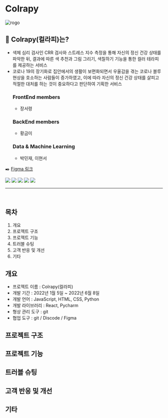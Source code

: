 # Colrapy
![rogo](https://user-images.githubusercontent.com/84848848/166402375-eb4ad641-73e1-4df8-8ea0-af33bd9339f6.jpg)

## :art: Colrapy(컬라피)는? 
- 색체 심리 검사인 CRR 검사와 스트레스 지수 측정을 통해 자신의 정신 건강 상태를 파악한 뒤, 결과에 따른 색 추천과 그림 그리기, 색칠하기 기능을 통한 컬러 테라피를 제공하는 서비스
- 코로나 19의 장기화로 집안에서의 생활이 보편화되면서 우울감을 겪는 코로나 블루 현상을 호소하는 사람들이 증가하였고, 이에 따라 자신의 정신 건강 상태를 살피고 적절한 대처를 하는 것이 중요하다고 판단하여 기획한 서비스
  ### FrontEnd members<br>
    - 장서령
  ### BackEnd members
    - 황금미
  ### Data & Machine Learning
    - 박민재, 이현서

:black_nib:
[Figma 링크]()

<a href="https://www.figma.com//"><img src="https://img.shields.io/badge/Figma-F24E1E?style=flat-square&logo=FIGMA&logoColor=white"/></a>
<a href="https://jupyter.org/"><img src="https://img.shields.io/badge/Jupyternotebook-F37626?style=flat-square&logo=Jupyter&logoColor=white"/></a>
<a href="https://www.djangoproject.com/"><img src="https://img.shields.io/badge/Django-006600?style=flat-square&logo=Django&logoColor=white"/></a>
<a href="https://ko.reactjs.org/"><img src="https://img.shields.io/badge/React-61DAFB?style=flat-square&logo=React&logoColor=white"/></a>
<a href="https://www.jetbrains.com/ko-kr/pycharm/"><img src="https://img.shields.io/badge/Pycharm-000000?style=flat-square&logo=Pycharm&logoColor=white"/></a>
- - -  
<br>

## 목차
1. 개요
2. 프로젝트 구조
3. 프로젝트 기능
4. 트러블 슈팅
5. 고객 반응 및 개선
6. 기타

## 개요
- 프로젝트 이름 : Colrapy(컬라피)
- 개발 기간 : 2022년 1월 5일 ~ 2022년 6월 8일
- 개발 언어 : JavaScript, HTML, CSS, Python
- 개발 라이브러리 : React, Pycharm
- 형상 관리 도구 : git
- 협업 도구 : git / Discode / Figma

## 프로젝트 구조

## 프로젝트 기능

## 트러블 슈팅

## 고객 반응 및 개선

## 기타
